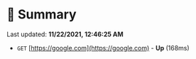 # 📖 Summary
Last updated: **11/22/2021, 12:46:25 AM**

- `GET` [https://google.com](https://google.com) - **Up** (168ms)

